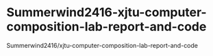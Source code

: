 # Summerwind2416-xjtu-computer-composition-lab-report-and-code
Summerwind2416/xjtu-computer-composition-lab-report-and-code

